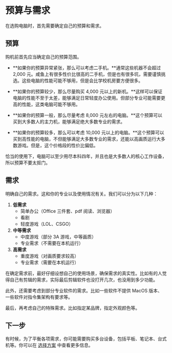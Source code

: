 # 预算与需求

在选购电脑时，首先需要确定自己的预算和需求。

## 预算

购机前首先应当确定自己的预算范围。

- **如果你的预算异常紧张，那么可以考虑二手机。**通常这些机器不会超过 2,000 元。咸鱼上有很多性价比很高的二手机，但是也有很多坑，需要谨慎挑选。这些电脑的性能可能不够用，但是会比学校机房要方便很多。

- **如果你的预算较少，那么尽量购买 4,000 元以上的新机。**这样可以保证电脑的性能不至于太差，能够满足日常轻度办公使用。但部分专业可能需要更高的性能，这类电脑可能不够用。

- **如果你的预算一般，那么尽量考虑 8,000 元左右的电脑。**这个预算可以买到大多数人的主力机，能够满足绝大多数专业的需求。

- **如果你的预算较多，那么可以考虑 10,000 元以上的电脑。**这个预算可以买到高性能的电脑，不但能够满足大多数专业的需求，还能以高画质运行大多数游戏。但是，这个价格段的性价比偏低。

恰当的使用下，电脑可以至少用尽本科四年，并且也是大多数人的核心工作设备，所以预算不要太抠门。

## 需求

明确自己的需求。这和你的专业以及使用情况有关。我们可以分为以下几种：

1. **低需求**
    - 简单办公（Office 三件套、pdf 阅读、浏览器）
    - 看剧
    - 轻度游戏（LOL、CSGO）
2. **中等需求**
    - 中度游戏（部分 3A 游戏，中等画质）
    - 专业需求（不需要在本机运行）
3. **高需求**
    - 重度游戏（对画质要求较高）
    - 专业需求（需要在本机运行）

在确定需求前，最好仔细设想自己的使用场景，确保需求的真实性。比如有的人觉得自己有剪辑的需求，实际最后剪辑软件也没打开几次，也没用到多少功能。

此外，还需要考虑到部分专业软件的需求。比如一些软件不提供 MacOS 版本、一些软件对指令集架构有要求等。

最后，再考虑自己的特殊需求。比如指定某品牌，指定外观颜色等。

## 下一步

有时候，为了平衡各项需求，你可能需要购买多台设备，包括平板、笔记本、台式机等。你可以在 [选择方案](./_scheme.md) 中查看更多信息。
